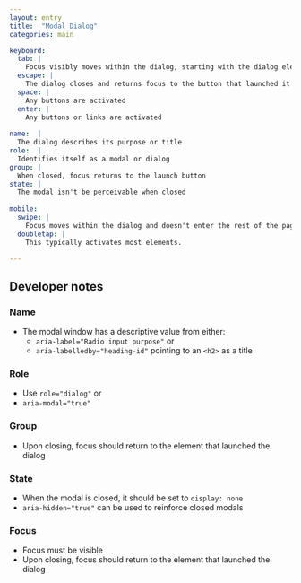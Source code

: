 ```yaml
---
layout: entry
title:  "Modal Dialog"
categories: main

keyboard:
  tab: |
    Focus visibly moves within the dialog, starting with the dialog element itself and doesn't enter the rest of the page.
  escape: |
    The dialog closes and returns focus to the button that launched it
  space: |
    Any buttons are activated
  enter: |
    Any buttons or links are activated
  
name:  |
  The dialog describes its purpose or title
role:  |
  Identifies itself as a modal or dialog
group: |
  When closed, focus returns to the launch button
state: |
  The modal isn't be perceivable when closed
      
mobile:
  swipe: |
    Focus moves within the dialog and doesn't enter the rest of the page.
  doubletap: |
    This typically activates most elements.

---
```



## Developer notes

### Name
- The modal window has a descriptive value from either:
  - `aria-label="Radio input purpose"` or
  - `aria-labelledby="heading-id"` pointing to an `<h2>` as a title    

### Role
- Use `role="dialog"` or
- `aria-modal="true"`

### Group
- Upon closing, focus should return to the element that launched the dialog

### State
- When the modal is closed, it should be set to `display: none` 
- `aria-hidden="true"` can be used to reinforce closed modals

### Focus
- Focus must be visible
- Upon closing, focus should return to the element that launched the dialog


